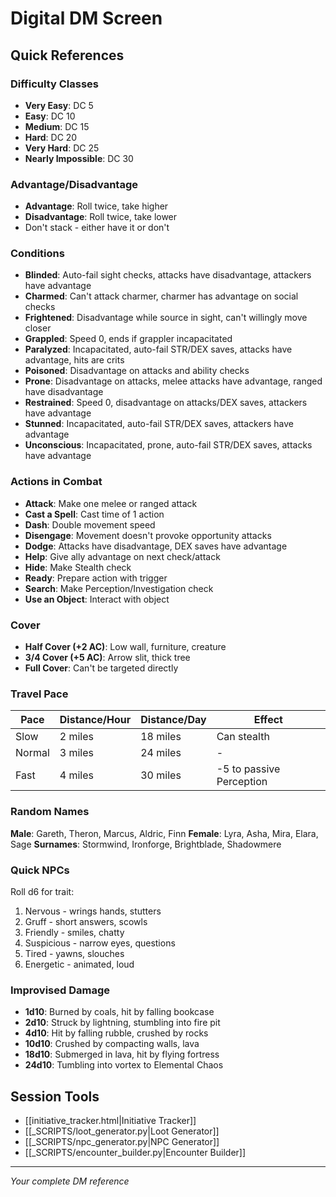 # Digital DM Screen

## Quick References

### Difficulty Classes
- **Very Easy**: DC 5
- **Easy**: DC 10
- **Medium**: DC 15
- **Hard**: DC 20
- **Very Hard**: DC 25
- **Nearly Impossible**: DC 30

### Advantage/Disadvantage
- **Advantage**: Roll twice, take higher
- **Disadvantage**: Roll twice, take lower
- Don't stack - either have it or don't

### Conditions
- **Blinded**: Auto-fail sight checks, attacks have disadvantage, attackers have advantage
- **Charmed**: Can't attack charmer, charmer has advantage on social checks
- **Frightened**: Disadvantage while source in sight, can't willingly move closer
- **Grappled**: Speed 0, ends if grappler incapacitated
- **Paralyzed**: Incapacitated, auto-fail STR/DEX saves, attacks have advantage, hits are crits
- **Poisoned**: Disadvantage on attacks and ability checks
- **Prone**: Disadvantage on attacks, melee attacks have advantage, ranged have disadvantage
- **Restrained**: Speed 0, disadvantage on attacks/DEX saves, attackers have advantage
- **Stunned**: Incapacitated, auto-fail STR/DEX saves, attackers have advantage
- **Unconscious**: Incapacitated, prone, auto-fail STR/DEX saves, attacks have advantage

### Actions in Combat
- **Attack**: Make one melee or ranged attack
- **Cast a Spell**: Cast time of 1 action
- **Dash**: Double movement speed
- **Disengage**: Movement doesn't provoke opportunity attacks
- **Dodge**: Attacks have disadvantage, DEX saves have advantage
- **Help**: Give ally advantage on next check/attack
- **Hide**: Make Stealth check
- **Ready**: Prepare action with trigger
- **Search**: Make Perception/Investigation check
- **Use an Object**: Interact with object

### Cover
- **Half Cover (+2 AC)**: Low wall, furniture, creature
- **3/4 Cover (+5 AC)**: Arrow slit, thick tree
- **Full Cover**: Can't be targeted directly

### Travel Pace
| Pace | Distance/Hour | Distance/Day | Effect |
|------|--------------|--------------|---------|
| Slow | 2 miles | 18 miles | Can stealth |
| Normal | 3 miles | 24 miles | - |
| Fast | 4 miles | 30 miles | -5 to passive Perception |

### Random Names
**Male**: Gareth, Theron, Marcus, Aldric, Finn
**Female**: Lyra, Asha, Mira, Elara, Sage
**Surnames**: Stormwind, Ironforge, Brightblade, Shadowmere

### Quick NPCs
Roll d6 for trait:
1. Nervous - wrings hands, stutters
2. Gruff - short answers, scowls
3. Friendly - smiles, chatty
4. Suspicious - narrow eyes, questions
5. Tired - yawns, slouches
6. Energetic - animated, loud

### Improvised Damage
- **1d10**: Burned by coals, hit by falling bookcase
- **2d10**: Struck by lightning, stumbling into fire pit
- **4d10**: Hit by falling rubble, crushed by rocks
- **10d10**: Crushed by compacting walls, lava
- **18d10**: Submerged in lava, hit by flying fortress
- **24d10**: Tumbling into vortex to Elemental Chaos

## Session Tools
- [[initiative_tracker.html|Initiative Tracker]]
- [[_SCRIPTS/loot_generator.py|Loot Generator]]
- [[_SCRIPTS/npc_generator.py|NPC Generator]]
- [[_SCRIPTS/encounter_builder.py|Encounter Builder]]

---
*Your complete DM reference*
